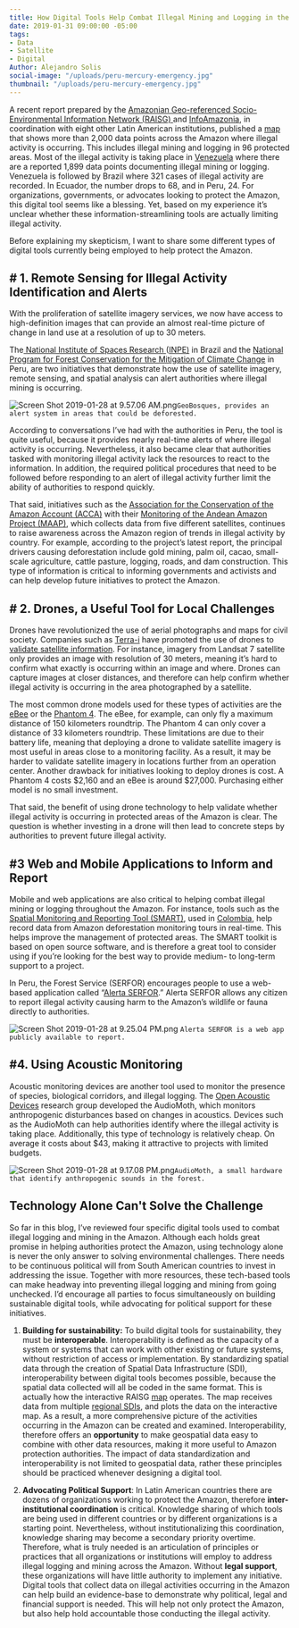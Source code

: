 ```yaml
---
title: How Digital Tools Help Combat Illegal Mining and Logging in the Amazon
date: 2019-01-31 09:00:00 -05:00
tags:
- Data
- Satellite
- Digital
Author: Alejandro Solis
social-image: "/uploads/peru-mercury-emergency.jpg"
thumbnail: "/uploads/peru-mercury-emergency.jpg"
---
```


A recent report prepared by the [Amazonian Geo-referenced Socio-Environmental Information Network (RAISG) ](https://www.amazoniasocioambiental.org/es/)and [InfoAmazonia](https://infoamazonia.org/es/), in coordination with eight other Latin American institutions, published a [map](https://mineria.amazoniasocioambiental.org/) that shows more than 2,000 data points across the Amazon where illegal activity is occurring. This includes illegal mining and logging in 96 protected areas. Most of the illegal activity is taking place in [Venezuela](https://mineria.amazoniasocioambiental.org/) where there are a reported 1,899 data points documenting illegal mining or logging. Venezuela is followed by Brazil where 321 cases of illegal activity are recorded. In Ecuador, the number drops to 68, and in Peru, 24. For organizations, governments, or advocates looking to protect the Amazon, this digital tool seems like a blessing. Yet, based on my experience it’s unclear whether these information-streamlining tools are actually limiting illegal activity.

<!--more-->

Before explaining my skepticism, I want to share some different types of digital tools currently being employed to help protect the Amazon.

## # 1. Remote Sensing for Illegal Activity Identification and Alerts

With the proliferation of satellite imagery services, we now have access to high-definition images that can provide an almost real-time picture of change in land use at a resolution of up to 30 meters.

The[ National Institute of Spaces Research ](http://www.obt.inpe.br/OBT/assuntos/programas/amazonia/prodes)([INPE)](http://www.obt.inpe.br/OBT/assuntos/programas/amazonia/prodes) in Brazil and the [National Program for Forest Conservation for the Mitigation of Climate Change](http://geobosques.minam.gob.pe/geobosque/view/index.php) in Peru, are two initiatives that demonstrate how the use of satellite imagery, remote sensing, and spatial analysis can alert authorities where illegal mining is occurring.

![Screen Shot 2019-01-28 at 9.57.06 AM.png](/uploads/Screen%20Shot%202019-01-28%20at%209.57.06%20AM.png)`GeoBosques, provides an alert system in areas that could be deforested.`

According to conversations I’ve had with the authorities in Peru, the tool is quite useful, because it provides nearly real-time alerts of where illegal activity is occurring. Nevertheless, it also became clear that authorities tasked with monitoring illegal activity lack the resources to react to the information. In addition, the required political procedures that need to be followed before responding to an alert of illegal activity further limit the ability of authorities to respond quickly.

That said, initiatives such as the [Association for the Conservation of the Amazon Account (ACCA)](http://www.acca.org.pe) with their [Monitoring of the Andean Amazon Project (MAAP)](https://maaproject.org/es/), which collects data from five different satellites, continues to raise awareness across the Amazon region of trends in illegal activity by country. For example, according to the project’s latest report, the principal drivers causing deforestation include gold mining, palm oil, cacao, small-scale agriculture, cattle pasture, logging, roads, and dam construction. This type of information is critical to informing governments and activists and can help develop future initiatives to protect the Amazon.

## # 2. Drones, a Useful Tool for Local Challenges

Drones have revolutionized the use of aerial photographs and maps for civil society. Companies such as [Terra-i](http://www.terra-i.org/terra-i.html) have promoted the use of drones to [validate satellite information](https://amazonlandscapes.org/drone-monitoring-of-land-cover-changes-detected-by-terra-i-in-yurimaguas-peru/). For instance, imagery from Landsat 7 satellite only provides an image with resolution of 30 meters, meaning it’s hard to confirm what exactly is occurring within an image and where. Drones can capture images at closer distances, and therefore can help confirm whether illegal activity is occurring in the area photographed by a satellite.

The most common drone models used for these types of activities are the [eBee](https://www.sensefly.com/drone/ebee-mapping-drone/) or the [Phantom 4](https://www.dji.pe/producto/phantom-4-pro/?gclid=Cj0KCQiAkMDiBRDNARIsACKP1FFNnhxDKS0LPG-QFSEcTipATuFx4CSg38WpMumQJv-2cjg_Vke0-9IaAo7REALw_wcB). The eBee, for example, can only fly a maximum distance of 150 kilometers roundtrip. The Phantom 4 can only cover a distance of 33 kilometers roundtrip. These limitations are due to their battery life, meaning that deploying a drone to validate satellite imagery is most useful in areas close to a monitoring facility. As a result, it may be harder to validate satellite imagery in locations further from an operation center. Another drawback for initiatives looking to deploy drones is cost. A Phantom 4 costs $2,160 and an eBee is around $27,000. Purchasing either model is no small investment.

That said, the benefit of using drone technology to help validate whether illegal activity is occurring in protected areas of the Amazon is clear. The question is whether investing in a drone will then lead to concrete steps by authorities to prevent future illegal activity.

## #3 Web and Mobile Applications to Inform and Report

Mobile and web applications are also critical to helping combat illegal mining or logging throughout the Amazon. For instance, tools such as the [Spatial Monitoring and Reporting Tool (SMART)](http://smartconservationtools.org/), used in [Colombia](https://colombia.wcs.org/es-es/WCS-Colombia/Noticias/articleType/ArticleView/articleId/11116/Entrenamiento-en-la-herramienta-SMART.aspx), help record data from Amazon deforestation monitoring tours in real-time. This helps improve the management of protected areas. The SMART toolkit is based on open source software, and is therefore a great tool to consider using if you’re looking for the best way to provide medium- to long-term support to a project.

In Peru, the Forest Service (SERFOR) encourages people to use a web-based application called “[Alerta SERFOR](http://appweb.serfor.gob.pe/denunciasserfor/).” Alerta SERFOR allows any citizen to report illegal activity causing harm to the Amazon’s wildlife or fauna directly to authorities.

![Screen Shot 2019-01-28 at 9.25.04 PM.png](/uploads/Screen%20Shot%202019-01-28%20at%209.25.04%20PM.png) `Alerta SERFOR is a web app publicly available to report.`

## #4. Using Acoustic Monitoring

Acoustic monitoring devices are another tool used to monitor the presence of species, biological corridors, and illegal logging. The [Open Acoustic Devices](https://www.openacousticdevices.info) research group developed the AudioMoth, which monitors anthropogenic disturbances based on changes in acoustics. Devices such as the AudioMoth can help authorities identify where the illegal activity is taking place. Additionally, this type of technology is relatively cheap. On average it costs about $43, making it attractive to projects with limited budgets.

![Screen Shot 2019-01-28 at 9.17.08 PM.png](/uploads/Screen%20Shot%202019-01-28%20at%209.17.08%20PM.png)`AudioMoth, a small hardware that identify anthropogenic sounds in the forest.`

## Technology Alone Can't Solve the Challenge

So far in this blog, I’ve reviewed four specific digital tools used to combat illegal logging and mining in the Amazon. Although each holds great promise in helping authorities protect the Amazon, using technology alone is never the only answer to solving environmental challenges. There needs to be continuous political will from South American countries to invest in addressing the issue. Together with more resources, these tech-based tools can make headway into preventing illegal logging and mining from going unchecked. I’d encourage all parties to focus simultaneously on building sustainable digital tools, while advocating for political support for these initiatives.

1. **Building for sustainability:** To build digital tools for sustainability, they must be **interoperable**. Interoperability is defined as the capacity of a system or systems that can work with other existing or future systems, without restriction of access or implementation. By standardizing spatial data through the creation of Spatial Data Infrastructure (SDI), interoperability between digital tools becomes possible, because the spatial data collected will all be coded in the same format. This is actually how the interactive RAISG [map](https://mineria.amazoniasocioambiental.org/) operates. The map receives data from multiple [regional SDIs](https://mineria.amazoniasocioambiental.org/sobre/), and plots the data on the interactive map. As a result, a more comprehensive picture of the activities occurring in the Amazon can be created and examined. Interoperability, therefore offers an **opportunity** to make geospatial data easy to combine with other data resources, making it more useful to Amazon protection authorities. The impact of data standardization and interoperability is not limited to geospatial data, rather these principles should be practiced whenever designing a digital tool.

2. **Advocating Political Support**:  In Latin American countries there are dozens of organizations working to protect the Amazon, therefore **inter-institutional coordination** is critical. Knowledge sharing of which tools are being used in different countries or by different organizations is a starting point. Nevertheless, without institutionalizing this coordination, knowledge sharing may become a secondary priority overtime. Therefore, what is truly needed is an articulation of principles or practices that all organizations or institutions will employ to address illegal logging and mining across the Amazon. Without **legal support**, these organizations will have little authority to implement any initiative. Digital tools that collect data on illegal activities occurring in the Amazon can help build an evidence-base to demonstrate why political, legal and financial support is needed. This will help not only protect the Amazon, but also help hold accountable those conducting the illegal activity.
